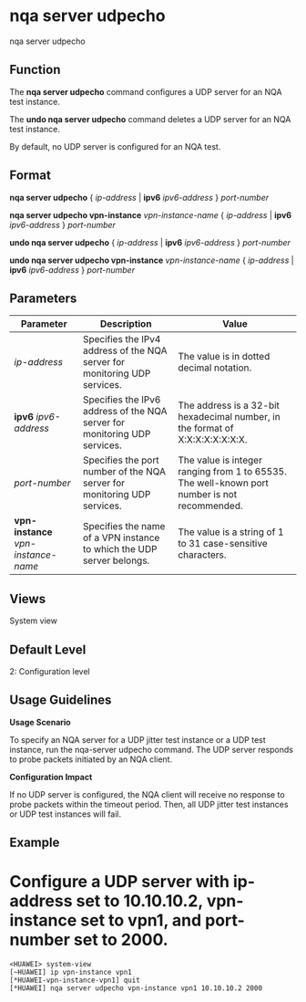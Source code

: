 nqa server udpecho
==================

nqa server udpecho

Function
--------



The **nqa server udpecho** command configures a UDP server for an NQA test instance.

The **undo nqa server udpecho** command deletes a UDP server for an NQA test instance.



By default, no UDP server is configured for an NQA test.


Format
------

**nqa server udpecho** { *ip-address* | **ipv6** *ipv6-address* } *port-number*

**nqa server udpecho vpn-instance** *vpn-instance-name* { *ip-address* | **ipv6** *ipv6-address* } *port-number*

**undo nqa server udpecho** { *ip-address* | **ipv6** *ipv6-address* } *port-number*

**undo nqa server udpecho vpn-instance** *vpn-instance-name* { *ip-address* | **ipv6** *ipv6-address* } *port-number*


Parameters
----------

| Parameter | Description | Value |
| --- | --- | --- |
| *ip-address* | Specifies the IPv4 address of the NQA server for monitoring UDP services. | The value is in dotted decimal notation. |
| **ipv6** *ipv6-address* | Specifies the IPv6 address of the NQA server for monitoring UDP services. | The address is a 32-bit hexadecimal number, in the format of X:X:X:X:X:X:X:X. |
| *port-number* | Specifies the port number of the NQA server for monitoring UDP services. | The value is integer ranging from 1 to 65535. The well-known port number is not recommended. |
| **vpn-instance** *vpn-instance-name* | Specifies the name of a VPN instance to which the UDP server belongs. | The value is a string of 1 to 31 case-sensitive characters. |



Views
-----

System view


Default Level
-------------

2: Configuration level


Usage Guidelines
----------------

**Usage Scenario**

To specify an NQA server for a UDP jitter test instance or a UDP test instance, run the nqa-server udpecho command. The UDP server responds to probe packets initiated by an NQA client.

**Configuration Impact**

If no UDP server is configured, the NQA client will receive no response to probe packets within the timeout period. Then, all UDP jitter test instances or UDP test instances will fail.


Example
-------

# Configure a UDP server with ip-address set to 10.10.10.2, vpn-instance set to vpn1, and port-number set to 2000.
```
<HUAWEI> system-view
[~HUAWEI] ip vpn-instance vpn1
[*HUAWEI-vpn-instance-vpn1] quit
[*HUAWEI] nqa server udpecho vpn-instance vpn1 10.10.10.2 2000

```